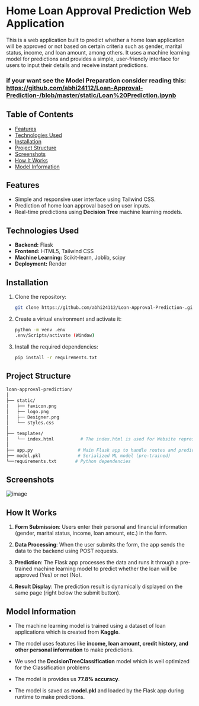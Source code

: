 # Home Loan Approval Prediction Web Application

This is a web application built to predict whether a home loan application will be approved or not based on certain criteria such as gender, marital status, income, and loan amount, among others. It uses a machine learning model for predictions and provides a simple, user-friendly interface for users to input their details and receive instant predictions.

### if your want see the Model Preparation consider reading this: https://github.com/abhi24112/Loan-Approval-Prediction-/blob/master/static/Loan%20Prediction.ipynb



## Table of Contents

- [Features](#features)
- [Technologies Used](#technologies-used)
- [Installation](#installation)
- [Project Structure](#project-structure)
- [Screenshots](#screenshots)
- [How It Works](#how-it-works)
- [Model Information](#model-information)

## Features

- Simple and responsive user interface using Tailwind CSS.
- Prediction of home loan approval based on user inputs.
- Real-time predictions using __Decision Tree__ machine learning models.

## Technologies Used

- **Backend:** Flask
- **Frontend:** HTML5, Tailwind CSS
- **Machine Learning:** Scikit-learn, Joblib, scipy
- **Deployment:** Render

## Installation

1. Clone the repository:
   ```bash
   git clone https://github.com/abhi24112/Loan-Approval-Prediction-.git
   ```
2. Create a virtual environment and activate it:
   ```bash
   python -m venv .env
   .env/Scripts/activate (Window)
   ```
3. Install the required dependencies:
   ```bash
   pip install -r requirements.txt
   ```

## Project Structure

   ```bash
   loan-approval-prediction/
│
├── static/
│   ├── favicon.png
│   ├── logo.png
│   ├── Designer.png
│   └── styles.css
│
├── templates/
│   └── index.html          # The index.html is used for Website representation.
│
├── app.py                 # Main Flask app to handle routes and prediction
├── model.pkl              # Serialized ML model (pre-trained)
└──requirements.txt       # Python dependencies
```

## Screenshots

![image](https://github.com/user-attachments/assets/656290df-7c56-400f-a05b-393bc32a678c)


## How It Works

1. __Form Submission__: Users enter their personal and financial information (gender, marital status, income, loan amount, etc.) in the form.

2. __Data Processing__: When the user submits the form, the app sends the data to the backend using POST requests.

3. __Prediction__: The Flask app processes the data and runs it through a pre-trained machine learning model to predict whether the loan will be approved (Yes) or not (No).

4. __Result Display__: The prediction result is dynamically displayed on the same page (right below the submit button).

## Model Information

- The machine learning model is trained using a dataset of loan applications 
   which is created from __Kaggle__.

- The model uses features like __income, loan amount, credit history, and other personal information__ to make predictions.

- We used the __DecisionTreeClassification__ model which is well optimized for the Classification problems 

- The model is provides us **77.8% accuracy**.

- The model is saved as __model.pkl__ and loaded by the Flask app during runtime to make predictions.
